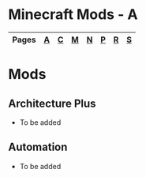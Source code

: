 # Minecraft Mods - A
| Pages | [A](https://github.com/northwesttrees-gaming/.github/tree/main/pages/a) | [C](https://github.com/northwesttrees-gaming/.github/tree/main/pages/c/readme.md) | [M](https://github.com/northwesttrees-gaming/.github/tree/main/pages/m/readme.md) | [N](https://github.com/northwesttrees-gaming/.github/tree/main/pages/n/readme.md) | [P](https://github.com/northwesttrees-gaming/.github/tree/main/pages/p/readme.md) | [R](https://github.com/northwesttrees-gaming/.github/tree/main/pages/r/readme.md) | [S](https://github.com/northwesttrees-gaming/.github/tree/main/pages/s/readme.md) |
| --- | --- | --- | --- | --- | --- | --- | --- |
# Mods
## Architecture  Plus
- To be added
## Automation
- To be added
